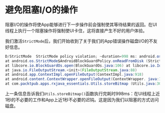# 避免阻塞I/O的操作

阻塞I/O的操作将使App能够进行下一步操作前会强制使其等待结果的返回。在UI线程上执行一个阻塞操作将强制使UI卡住，这将直接产生不好的用户体验。

我们激活`StrictMode`后，我们开始收到了关于我们的App错误操作磁盘I/O的不友好信息。

```java
D/StrictMode  StrictMode policy violation; ~duration=998 ms: android.os.StrictMode$StrictModeDiskReadViolation: policy=31 violation=2
at android.os.StrictMode$AndroidBlockGuardPolicy.onReadFromDisk (StrictMode.java:1135)
at libcore.io.BlockGuardOs.open(BlockGuardOs.java:106) at libcore.io.IoBridge.open(IoBridge.java:393)
at java.io.FileOutputStream.<init>(FileOutputStream.java:88) 
at android.app.ContextImpl.openFileOutput(ContextImpl.java:918) 
at android.content.ContextWrapper.openFileOutput(ContextWrapper. java:185)
at com.packtpub.apps.rxjava_essentials.Utils.storeBitmap (Utils.java:30)
```
上一条信息告诉我们`Utils.storeBitmap()`函数执行完耗时998ms：在UI线程上近1秒的不必要的工作和App上近1秒不必要的迟钝。这是因为我们以阻塞的方式访问磁盘。



























